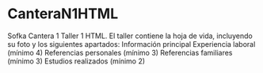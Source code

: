 # CanteraN1HTML
Sofka Cantera 1 Taller 1 HTML.
El taller contiene la hoja de vida, incluyendo su foto y los siguientes apartados:
Información principal
Experiencia laboral (mínimo 4)
Referencias personales (mínimo 3)
Referencias familiares (mínimo 3)
Estudios realizados (mínimo 2)
